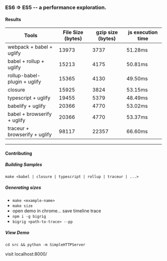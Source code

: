 ### ES6 => ES5 -- a performance exploration.

#### Results

| Tools                        | File Size (bytes) | gzip size (bytes) | js execution time |
| -----------------------------|-------------------|-------------------|-------------------|
| webpack + babel + uglify     | 13973             | 3737              | 51.28ms           |
| babel + rollup + uglify      | 15213             | 4175              | 50.81ms           |
| rollup-babel-plugin + uglify | 15365             | 4130              | 49.50ms           |
| closure                      | 15925             | 3824              | 53.15ms           |
| typescript + uglify          | 19455             | 5379              | 48.49ms           |
| babelify + uglify            | 20366             | 4770              | 53.02ms           |
| babel + browserify + uglify  | 20366             | 4770              | 53.37ms           |
| traceur + browserify + uglify| 98117             | 22357             | 66.60ms           |

--------------------------------


#### Contributing

##### Building Samples

`make <babel | closure | typescript | rollup | traceur | ...>`

##### Generating sizes

* `make <example-name>`
* `make size`
* open demo in chrome... save timeline trace
* `npm i -g bigrig`
* `bigrig <path-to-trace> --pp`

##### View Demo

`cd src && python -m SimpleHTTPServer`

visit localhost:8000/
